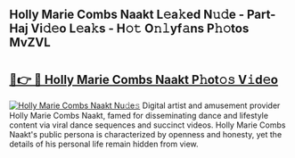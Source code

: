## Holly Marie Combs Naakt L𝚎a𝚔ed N𝚞𝚍e - Part-Haj Vi𝚍𝚎o L𝚎a𝚔s - H𝚘𝚝 O𝚗𝚕yf𝚊ns P𝚑𝚘tos MvZVL

# <h2><a href="http://kf6ali.oniu.top/?m=Holly+Marie+Combs+Naakt">🔗👉 🔴 Holly Marie Combs Naakt P𝚑ot𝚘𝚜 V𝚒d𝚎o</a></h2>

[![Holly Marie Combs Naakt Nu𝚍e𝚜](https://i.imgur.com/0qMVB7G.gif)](http://kf6ali.oniu.top/?m=Holly+Marie+Combs+Naakt)
Digital artist and amusement provider Holly Marie Combs Naakt, famed for disseminating dance and lifestyle content via viral dance sequences and succinct videos. Holly Marie Combs Naakt's public persona is characterized by openness and honesty, yet the details of his personal life remain hidden from view.  
